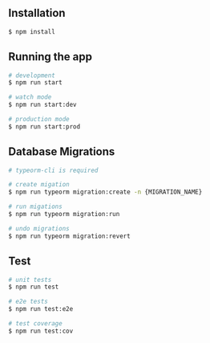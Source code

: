 ## Installation

```bash
$ npm install
```

## Running the app

```bash
# development
$ npm run start

# watch mode
$ npm run start:dev

# production mode
$ npm run start:prod
```

## Database Migrations

```bash
# typeorm-cli is required

# create migation
$ npm run typeorm migration:create -n {MIGRATION_NAME}

# run migations
$ npm run typeorm migration:run

# undo migrations
$ npm run typeorm migration:revert
```

## Test

```bash
# unit tests
$ npm run test

# e2e tests
$ npm run test:e2e

# test coverage
$ npm run test:cov
```
